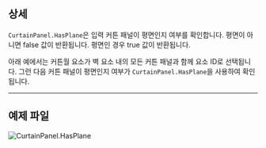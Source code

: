 ## 상세
`CurtainPanel.HasPlane`은 입력 커튼 패널이 평면인지 여부를 확인합니다. 평면이 아니면 false 값이 반환됩니다. 평면인 경우 true 값이 반환됩니다.

아래 예에서는 커튼월 요소가 벽 요소 내의 모든 커튼 패널과 함께 요소 ID로 선택됩니다. 그런 다음 커튼 패널이 평면인지 여부가 `CurtainPanel.HasPlane`을 사용하여 확인됩니다.
___
## 예제 파일

![CurtainPanel.HasPlane](./Revit.Elements.CurtainPanel.HasPlane_img.jpg)
